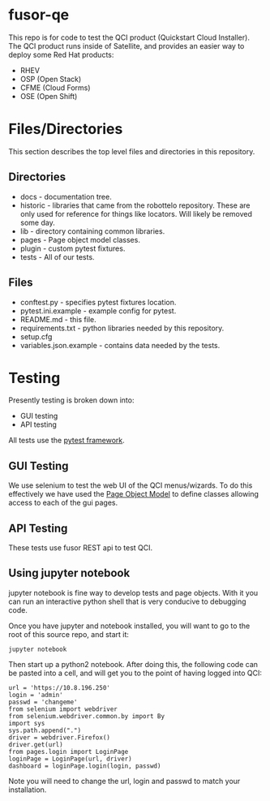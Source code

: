 # fusor-qe

This repo is for code to test the QCI product (Quickstart Cloud
Installer).   The QCI product runs inside of Satellite, and 
provides an easier way to deploy some Red Hat products:

* RHEV 
* OSP (Open Stack)
* CFME (Cloud Forms)
* OSE  (Open Shift)

# Files/Directories

This section describes the top level files and directories in 
this repository.

## Directories

* docs - documentation tree.
* historic - libraries that came from the robottelo repository.
  These are only used for reference for things like locators.
  Will likely be removed some day.
* lib - directory containing common libraries.
* pages - Page object model classes.
* plugin - custom pytest fixtures.
* tests - All of our tests.

## Files
* conftest.py - specifies pytest fixtures location. 
* pytest.ini.example - example config for pytest.
* README.md - this file.
* requirements.txt - python libraries needed by this repository.
* setup.cfg 
* variables.json.example - contains data needed by the tests.

# Testing

Presently testing is broken down into:

* GUI testing
* API testing

All tests use the [pytest framework](http://pytest.org/latest/).

## GUI Testing

We use selenium to test the web UI of the QCI menus/wizards.
To do this effectively we have used the 
[Page Object Model](http://martinfowler.com/bliki/PageObject.html)
to define classes allowing access to each of the gui pages.

## API Testing

These tests use fusor REST api to test QCI.

## Using jupyter notebook

jupyter notebook is fine way to develop tests and page objects.
With it you can run an interactive python shell that is very 
conducive to debugging code.

Once you have jupyter and notebook installed, you will want to 
go to the root of this source repo, and start it:

    jupyter notebook

Then start up a python2 notebook.   After doing this, the following code
can be pasted into a cell, and will get you to the point of having logged 
into QCI:   

    url = 'https://10.8.196.250'
    login = 'admin'
    passwd = 'changeme'
    from selenium import webdriver              
    from selenium.webdriver.common.by import By 
    import sys
    sys.path.append(".")
    driver = webdriver.Firefox()
    driver.get(url)
    from pages.login import LoginPage
    loginPage = LoginPage(url, driver)
    dashboard = loginPage.login(login, passwd)

Note you will need to change the url, login and passwd to match your 
installation.


